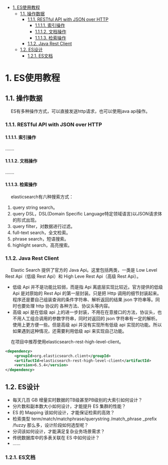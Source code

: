 

<!-- TOC -->

- [1. ES使用教程](#1-es使用教程)
    - [1.1. 操作数据](#11-操作数据)
        - [1.1.1. RESTful API with JSON over HTTP](#111-restful-api-with-json-over-http)
            - [1.1.1.1. 索引操作](#1111-索引操作)
            - [1.1.1.2. 文档操作](#1112-文档操作)
            - [1.1.1.3. 检索操作](#1113-检索操作)
        - [1.1.2. Java Rest Client](#112-java-rest-client)
    - [1.2. ES设计](#12-es设计)
        - [1.2.1. ES文档](#121-es文档)

<!-- /TOC -->

# 1. ES使用教程  

<!-- 

 用SQL代替DSL查询ElasticSearch怎样？ 
 https://mp.weixin.qq.com/s/CJkS3vu2BjUWfWrciwNVJg
-->

<!-- 
ElasticSearch之映射常用操作 
https://mp.weixin.qq.com/s/er3SAyhMcHl5Ql7OuJ-keA
干货 | Elasticsearch 开发实战常用命令清单 
https://mp.weixin.qq.com/s/5vdAd8_x056HGYvRjsdzcQ
 
-->

## 1.1. 操作数据  
&emsp; ES有多种操作方式，可以直接发送http请求，也可以使用java api操作。  

### 1.1.1. RESTful API with JSON over HTTP  
#### 1.1.1.1. 索引操作  
.......

#### 1.1.1.2. 文档操作  
.......

#### 1.1.1.3. 检索操作  
<!-- 
elasticsearch有六种搜索方式
https://blog.csdn.net/lianxiaobao/article/details/79115263
搜索模板、映射模板、高亮搜索和地理位置的简单玩法
https://mp.weixin.qq.com/s/BY0f47p6YETCVpQQDzG-dA



如何用你最熟悉的 SQL 来查询 Elasticsearch 中的数据？ 
https://mp.weixin.qq.com/s/QQh0M85YqI-sHPnYy3pkBg
-->
&emsp; elasticsearch有六种搜索方式：  
1. query string search。  
2. query DSL，DSL(Domain Specific Language特定领域语言)以JSON请求体的形式出现。  
3. query filter，对数据进行过滤。  
4. full-text search，全文检索。  
5. phrase search，短语搜索。  
6. highlight search，高亮搜索。  

### 1.1.2. Java Rest Client  
&emsp; Elastic Search 提供了官方的 Java Api。这里包括两类，一类是 Low Level Rest Api（低级 Rest Api）和 High Leve Rest Api（高级 Rest Api）。  

* 低级 Api 并不是功能比较弱，而是指 Api 离底层实现比较近。官方提供的低级 Api 是对原始的 Rest Api 的第一层封装。只是把 Http 调用的细节封装起来。程序还是要自己组装查询的条件字符串、解析返回的结果 json 字符串等。同时也要处理 http 协议的 各种方法、协议头等内容。  
* 高级 api 是在低级 api 上的进一步封装，不用在在意接口的方法，协议头，也不用人工组合调用的参数字符串，同时对返回的 json 字符串有一定的解析。使用上更方便一些。但是高级 api 并没有实现所有低级 api 实现的功能。所以如果遇到这种情况，还需要利用低级 api 来实现自己功能。  

&emsp; 在项目中推荐使用elasticsearch-rest-high-level-client。  

```xml
<dependency>
    <groupId>org.elasticsearch.client</groupId>
    <artifactId>elasticsearch-rest-high-level-client</artifactId>
    <version>6.5.4</version>
</dependency>
```

## 1.2. ES设计   
<!-- 
Elasticsearch 索引设计实战指南
https://mp.weixin.qq.com/s/Fc5LhiLJIeCtstl9OFeqdQ
-->

* 每天几百 GB 增量实时数据的TB级甚至PB级别的大索引如何设计？
* 分片数和副本数大小如何设计，才能提升 ES 集群的性能？
* ES 的 Mapping 该如何设计，才能保证检索的高效？
* 检索类型 term/match/matchphrase/querystring /match_phrase _prefix /fuzzy 那么多，设计阶段如何选型呢？
* 分词该如何设计，才能满足复杂业务场景需求？
* 传统数据库中的多表关联在 ES 中如何设计？
* ......

### 1.2.1. ES文档  
<!-- 
Elasticsearch系列---数据建模实战
https://mp.weixin.qq.com/s/hTGqpCl4KYXlvD74fj8l5Q
-->










